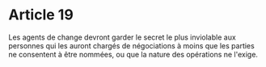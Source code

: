 # Article 19

Les agents de change devront garder le secret le plus inviolable aux personnes qui les auront chargés de négociations à moins que les parties ne consentent à être nommées, ou que la nature des opérations ne l'exige.
